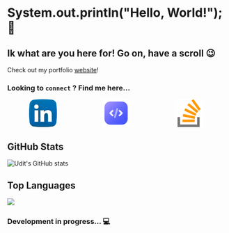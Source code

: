 # System.out.println("Hello, World!"); 👋
## Ik what are you here for! Go on, have a scroll :wink:

Check out my portfolio [website](https://uditpandya.dev/)!

<!--
[![GitHub Streak](https://streak-stats.demolab.com?user=ud17&theme=dark&border_radius=5)](https://git.io/streak-stats)
**ud17/ud17** is a ✨ _special_ ✨ repository because its `README.md` (this file) appears on your GitHub profile.

Here are some ideas to get you started:

- 🔭 I’m currently working on ...
- 🌱 I’m currently learning ...
- 👯 I’m looking to collaborate on ...
- 🤔 I’m looking for help with ...
- 💬 Ask me about ...
- 📫 How to reach me: ...
- 😄 Pronouns: ...
- ⚡ Fun fact: ...
-->

### Looking to `connect` ? Find me here...
<a style="margin: 50px" href="https://www.linkedin.com/in/uditpandya/" target="_blank"><img src="./linkedin.png" alt="linkedin"/></a>
<a style="margin: 50px" href="https://leetcode.com/ud17/" target="_blank"><img src="./code.png" alt="leetcode"/></a>
<a style="margin: 50px" href="https://stackoverflow.com/users/11905562/udit-pandya" target="_blank"><img src="./stack-overflow.png" alt="stack-overflow"/></a>

## GitHub Stats
![Udit's GitHub stats](https://github-readme-stats.vercel.app/api?username=ud17&theme=dracula)

## Top Languages
![](https://github-readme-stats.vercel.app/api/top-langs/?username=ud17&langs_count=7&theme=dracula)

### Development in progress... :computer:
